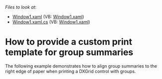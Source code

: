 <!-- default file list -->
*Files to look at*:

* [Window1.xaml](./CS/Window1.xaml) (VB: [Window1.xaml](./VB/Window1.xaml))
* [Window1.xaml.cs](./CS/Window1.xaml.cs) (VB: [Window1.xaml](./VB/Window1.xaml))
<!-- default file list end -->
# How to provide a custom print template  for group summaries


<p>The following example demonstrates how to align group summaries to the right edge of paper when printing a DXGrid control with groups.</p>

<br/>


